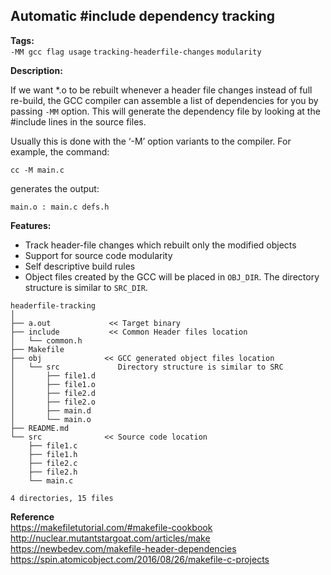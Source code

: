 ## Automatic #include dependency tracking

**Tags:**<br>
```-MM gcc flag usage```  ```tracking-headerfile-changes``` ```modularity```

**Description:**<br>

If we want *.o to be rebuilt whenever a header file changes instead of full re-build, the GCC compiler can assemble a list of dependencies for you by passing ```-MM``` option.
This will generate the dependency file by looking at the #include lines in the source files.

Usually this is done with the ‘-M’ option variants to the compiler.
For example, the command:
```
cc -M main.c
```
generates the output:
```
main.o : main.c defs.h
```

**Features:**
- Track header-file changes which rebuilt only the modified objects
- Support for source code modularity
- Self descriptive build rules
- Object files created by the GCC will be placed in ```OBJ_DIR```. The directory structure is similar to ```SRC_DIR```.
```
headerfile-tracking
│
├── a.out             << Target binary
├── include           << Common Header files location
│   └── common.h
├── Makefile
├── obj              << GCC generated object files location
│   └── src             Directory structure is similar to SRC
│       ├── file1.d
│       ├── file1.o
│       ├── file2.d
│       ├── file2.o
│       ├── main.d
│       └── main.o
├── README.md
└── src              << Source code location
    ├── file1.c
    ├── file1.h
    ├── file2.c
    ├── file2.h
    └── main.c

4 directories, 15 files
```

**Reference**<br>
https://makefiletutorial.com/#makefile-cookbook
http://nuclear.mutantstargoat.com/articles/make
https://newbedev.com/makefile-header-dependencies
https://spin.atomicobject.com/2016/08/26/makefile-c-projects

